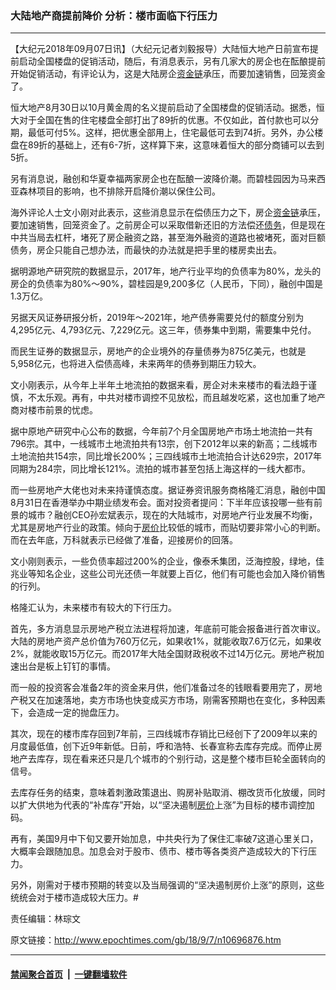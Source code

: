 ### 大陆地产商提前降价 分析：楼市面临下行压力
------------------------

<p>【大纪元2018年09月07日讯】（大纪元记者刘毅报导）大陆恒大地产日前宣布提前启动全国楼盘的促销活动，随后，有消息表示，另有几家大的房企也在酝酿提前开始促销活动，有评论认为，这是大陆房企<a href="http://www.epochtimes.com/gb/tag/%E8%B5%84%E9%87%91%E9%93%BE.html">资金链</a>承压，而要加速销售，回笼资金了。</p>
<p>恒大地产8月30日以10月黄金周的名义提前启动了全国楼盘的促销活动。据悉，恒大对于全国在售的住宅楼盘全部打出了89折的优惠。不仅如此，首付款也可以分期，最低可付5%。这样，把优惠全部用上，住宅最低可去到74折。另外，办公楼盘在89折的基础上，还有6-7折，这样算下来，这意味着恒大的部分商铺可以去到5折。</p>
<p>另有消息说，融创和华夏幸福两家房企也在酝酿一波降价潮。而碧桂园因为马来西亚森林项目的影响，也不排除开启降价潮以保住公司。</p>
<p>海外评论人士文小刚对此表示，这些消息显示在偿债压力之下，房企<a href="http://www.epochtimes.com/gb/tag/%E8%B5%84%E9%87%91%E9%93%BE.html">资金链</a>承压，要加速销售，回笼资金了。之前房企可以采取借新还旧的方法偿还<a href="http://www.epochtimes.com/gb/tag/%E5%80%BA%E5%8A%A1.html">债务</a>，但是现在中共当局去杠杆，堵死了房企融资之路，甚至海外融资的道路也被堵死，面对巨额债务，房企只能自己想办法，而最快的办法就是把手里的楼房卖出去。</p>
<p>据明源地产研究院的数据显示，2017年，地产行业平均的负债率为80%，龙头的房企的负债率为80%～90%，碧桂园是9,200多亿（人民币，下同），融创中国是1.3万亿。</p>
<p>另据天风证券研报分析，2019年～2021年，地产债券需要兑付的额度分别为4,295亿元、4,793亿元、7,229亿元。这三年，债券集中到期，需要集中兑付。</p>
<p>而民生证券的数据显示，房地产的企业境外的存量债券为875亿美元，也就是5,958亿元，也将进入偿债高峰，未来两年的债券到期压力较大。</p>
<p>文小刚表示，从今年上半年土地流拍的数据来看，房企对未来楼市的看法趋于谨慎，不太乐观。再有，中共对楼市调控不见放松，而且越发吃紧，这也加重了地产商对楼市前景的忧虑。</p>
<p>据中原地产研究中心公布的数据，今年前7个月全国房地产市场土地流拍一共有796宗。其中，一线城市土地流拍共有13宗，创下2012年以来的新高；二线城市土地流拍共154宗，同比增长200%；三四线城市土地流拍合计达629宗，2017年同期为284宗，同比增长121%。流拍的城市甚至包括上海这样的一线大都市。</p>
<p>而一些房地产大佬也对未来持谨慎态度。据证券资讯服务商格隆汇消息，融创中国8月31日在香港举办中期业绩发布会。面对投资者提问：下半年应该投哪一些有前景的城市？融创CEO孙宏斌表示，现在的大陆城市，对房地产行业发展不均衡，尤其是房地产行业的政策。倾向于<a href="http://www.epochtimes.com/gb/tag/%E6%88%BF%E4%BB%B7.html">房价</a>比较低的城市，而贴切要非常小心的判断。而在去年底，万科就表示已经做了准备，迎接房价的回落。</p>
<p>文小刚则表示，一些负债率超过200%的企业，像泰禾集团，泛海控股，绿地，佳兆业等知名企业，这些公司光还债一年就要上百亿，他们有可能也会加入降价销售的行列。</p>
<p>格隆汇认为，未来楼市有较大的下行压力。</p>
<p>首先，多方消息显示房地产税立法进程将加速，年底前可能会报备进行首次审议。大陆的房地产资产总价值为760万亿元，如果收1%，就能收取7.6万亿元，如果收2%，就能收取15万亿元。而2017年大陆全国财政税收不过14万亿元。房地产税加速出台是板上钉钉的事情。</p>
<p>而一般的投资客会准备2年的资金来月供，他们准备过冬的钱眼看要用完了，房地产税又在加速落地，卖方市场也快变成买方市场，刚需客预期也在变化，多种因素下，会造成一定的抛盘压力。</p>
<p>其次，现在的楼市库存回到7年前，三四线城市存销比已经创下了2009年以来的月度最低值，创下近9年新低。日前，呼和浩特、长春宣称去库存完成。而停止房地产去库存，现在看来还只是几个城市的个别行动，这是整个楼市巨轮全面转向的信号。</p>
<p>去库存任务的结束，意味着刺激政策退出、购房补贴取消、棚改货币化放缓，同时以扩大供地为代表的“补库存”开始，以“坚决遏制<a href="http://www.epochtimes.com/gb/tag/%E6%88%BF%E4%BB%B7.html">房价</a>上涨”为目标的楼市调控加码。</p>
<p>再有，美国9月中下旬又要开始加息，中共央行为了保住汇率破7这道心里关口，大概率会跟随加息。加息会对于股市、债市、楼市等各类资产造成较大的下行压力。</p>
<p>另外，刚需对于楼市预期的转变以及当局强调的“坚决遏制房价上涨”的原则，这些统统会对于楼市造成较大压力。#</p>
<p>责任编辑：林琮文</p>

原文链接：http://www.epochtimes.com/gb/18/9/7/n10696876.htm


------------------------
#### [禁闻聚合首页](https://github.com/gfw-breaker/banned-news/blob/master/README.md) &nbsp;|&nbsp;  [一键翻墙软件](https://github.com/gfw-breaker/nogfw/blob/master/README.md)